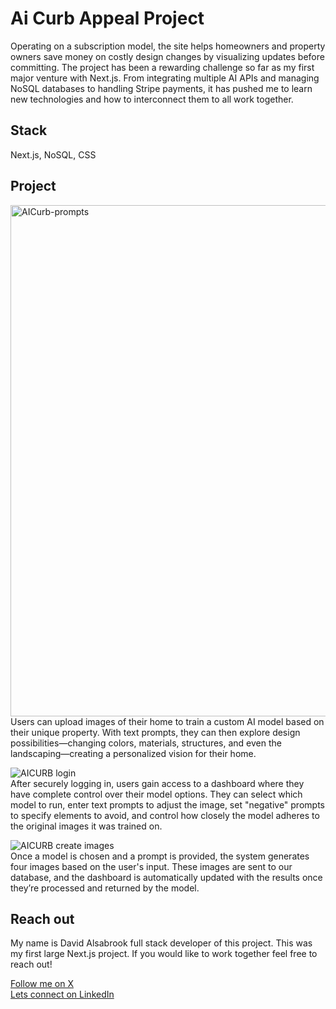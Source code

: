 # Ai Curb Appeal Project
Operating on a subscription model, the site helps homeowners and property owners save money on costly design changes by visualizing updates before committing. The project has been a rewarding challenge so far as my first major venture with Next.js. From integrating multiple AI APIs and managing NoSQL databases to handling Stripe payments, it has pushed me to learn new technologies and how to interconnect them to all work together.

## Stack
Next.js, NoSQL, CSS

## Project
<img width="818" alt="AICurb-prompts" src="https://github.com/user-attachments/assets/4f73f788-299c-46d1-b0f3-5adfc898beb5"><br/>
Users can upload images of their home to train a custom AI model based on their unique property. With text prompts, they can then explore design possibilities—changing colors, materials, structures, and even the landscaping—creating a personalized vision for their home.
<br/>

![AICURB login](https://github.com/user-attachments/assets/0238f229-0684-492b-9472-3b3a0bce586e)<br/>
After securely logging in, users gain access to a dashboard where they have complete control over their model options. They can select which model to run, enter text prompts to adjust the image, set "negative" prompts to specify elements to avoid, and control how closely the model adheres to the original images it was trained on.
<br/>

![AICURB create images](https://github.com/user-attachments/assets/d711295a-7cfb-4ade-a3f4-24666f4c09b0)<br/>
Once a model is chosen and a prompt is provided, the system generates four images based on the user's input. These images are sent to our database, and the dashboard is automatically updated with the results once they’re processed and returned by the model.
<br/>

## Reach out
My name is David Alsabrook full stack developer of this project. This was my first large Next.js project. If you would like to work together feel free to reach out!

[Follow me on X](https://X.com/David_Alsabrook)<br/>
[Lets connect on LinkedIn](https://www.linkedin.com/in/david-alsabrook/)
